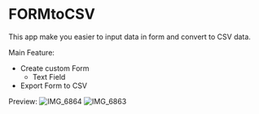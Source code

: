 # FORMtoCSV

This app make you easier to input data in form and convert to CSV data.

Main Feature:
- Create custom Form
  - Text Field
- Export Form to CSV

Preview:
![IMG_6864](https://github.com/user-attachments/assets/981fcdfd-b46c-4c64-87b4-b9b67bc6927f)
![IMG_6863](https://github.com/user-attachments/assets/00ad0a5c-6507-4523-8a38-d8fc4f6272d7)
